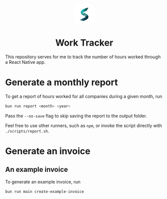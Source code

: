 <div align="center">
   <img src="https://raw.githubusercontent.com/PetrCala/work-tracker/master/assets/images/s-sympulse.png" 
      width="64" height="64" alt="Sympulse Icon" style="border-radius: 15%!important;">
    <h1>
      Work Tracker
    </h1>
</div>

This repository serves for me to track the number of hours worked through a React Native app.

# Generate a monthly report

To get a report of hours worked for all companies during a given month, run

```bash
bun run report <month> <year>
```

Pass the `--no-save` flag to skip saving the report to the output folder.

Feel free to use other runners, such as `npm`, or invoke the script directly with `./scripts/report.sh`.

# Generate an invoice

## An example invoice

To generate an example invoice, run

```bash
bun run main create-example-invoice
```
